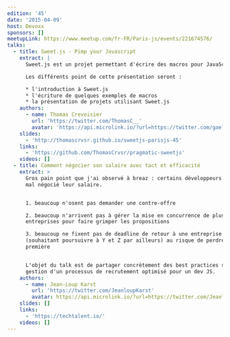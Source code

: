 ```yaml
---
edition: '45'
date: '2015-04-09'
host: Devoxx
sponsors: []
meetupLink: https://www.meetup.com/fr-FR/Paris-js/events/221674576/
talks:
  - title: Sweet.js - Pimp your Javascript
    extract: |
      Sweet.js est un projet permettant d'écrire des macros pour JavaScript.

      Les différents point de cette présentation seront :

      * l'introduction à Sweet.js
      * l'écriture de quelques exemples de macros
      * la présentation de projets utilisant Sweet.js
    authors:
      - name: Thomas Crevoisier
        url: 'https://twitter.com/ThomasC__'
        avatar: 'https://api.microlink.io/?url=https://twitter.com/gaelmetais&amps;embed=image.url'
    slides:
      - 'http://thomascrvsr.github.io/sweetjs-parisjs-45'
    links:
      - 'https://github.com/ThomasCrvsr/pragmatic-sweetjs'
    videos: []
  - title: Comment négocier son salaire avec tact et efficacité
    extract: >
      Gros pain point que j'ai observé à breaz : certains développeurs savent
      mal négocié leur salaire.


      1. beaucoup n'osent pas demander une contre-offre

      2. beaucoup n'arrivent pas à gérer la mise en concurrence de plusieurs
      entreprises pour faire grimper les propositions

      3. beaucoup ne fixent pas de deadline de retour à une entreprise X
      (souhaitant poursuivre à Y et Z par ailleurs) au risque de perdre la
      première


      L'objet du talk est de partager concrètement des best practices sur la
      gestion d'un processus de recrutement optimisé pour un dev JS.
    authors:
      - name: Jean-Loup Karst
        url: 'https://twitter.com/JeanloupKarst'
        avatar: https://api.microlink.io/?url=https://twitter.com/JeanloupKarst&amps;embed=image.url
    slides: []
    links:
      - 'https://techtalent.io/'
    videos: []
---
```

